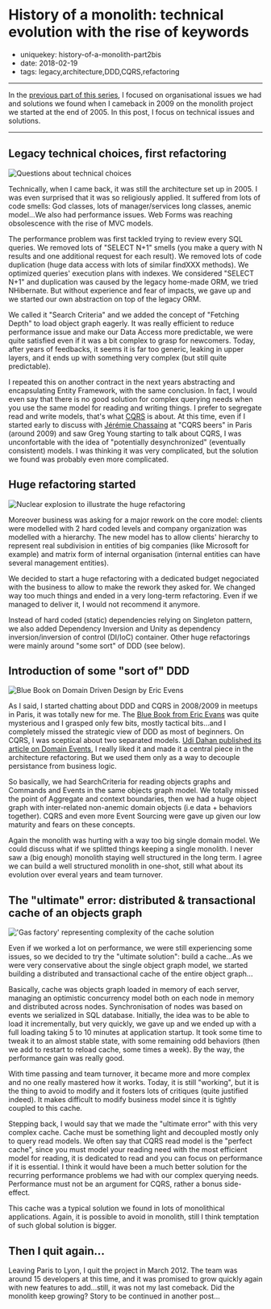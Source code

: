History of a monolith: technical evolution with the rise of keywords
====================================================================

- uniquekey: history-of-a-monolith-part2bis
- date: 2018-02-19
- tags: legacy,architecture,DDD,CQRS,refactoring

-------------------------------

In the [previous part of this series](/en/blog/2018/01-history-of-a-monolith-part2/), I focused on organisational issues we had and solutions we found when I cameback in 2009 on the monolith project we started at the end of 2005. In this post, I focus on technical issues and solutions.

-------------------------------

## Legacy technical choices, first refactoring

<img alt="Questions about technical choices" src="" class="img-float-left"/>

Technically, when I came back, it was still the architecture set up in 2005. I was even surprised that it was so religiously applied. It suffered from lots of code smells: God classes, lots of manager/services long classes, anemic model...We also had performance issues. Web Forms was reaching obsolescence with the rise of MVC models.

The performance problem was first tackled trying to review every SQL queries. We removed lots of "SELECT N+1" smells (you make a query with N results and one additional request for each result). We removed lots of code duplication (huge data access with lots of similar findXXX methods). We optimized queries' execution plans with indexes. We considered "SELECT N+1" and duplication was caused by the legacy home-made ORM, we tried NHibernate. But without experience and fear of impacts, we gave up and we started our own abstraction on top of the legacy ORM. 

We called it "Search Criteria" and we added the concept of "Fetching Depth" to load object graph eagerly. It was really efficient to reduce performance issue and make our Data Access more predictable, we were quite satisfied even if it was a bit complex to grasp for newcomers. Today, after years of feedbacks, it seems it is far too generic, leaking in upper layers, and it ends up with something very complex (but still quite predictable).

I repeated this on another contract in the next years abstracting and encapsulating Entity Framework, with the same conclusion. In fact, I would even say that there is no good solution for complex querying needs when you use the same model for reading and writing things. I prefer to segregate read and write models, that's what [CQRS]() is about. At this time, even if I started early to discuss with [Jérémie Chassaing](https://twitter.com/thinkb4coding) at "CQRS beers" in Paris (around 2009) and saw Greg Young starting to talk about CQRS, I was unconfortable with the idea of "potentially desynchronized" (eventually consistent) models. I was thinking it was very complicated, but the solution we found was probably even more complicated.

## Huge refactoring started

<img alt="Nuclear explosion to illustrate the huge refactoring" src="" class="img-float-left"/>

Moreover business was asking for a major rework on the core model: clients were modelled with 2 hard coded levels and company organization was modelled with a hierarchy. The new model has to allow clients' hierarchy to represent real subdivision in entities of big companies (like Microsoft for example) and matrix form of internal organisation (internal entities can have several management entities).

We decided to start a huge refactoring with a dedicated budget negociated with the business to allow to make the rework they asked for. We changed way too much things and ended in a very long-term refactoring. Even if we managed to deliver it, I would not recommend it anymore.

Instead of hard coded (static) dependencies relying on Singleton pattern, we also added Dependency Inversion and Unity as dependency inversion/inversion of control (DI/IoC) container. Other huge refactorings were mainly around "some sort" of DDD (see below).

## Introduction of some "sort of" DDD

<img alt="Blue Book on Domain Driven Design by Eric Evens" src="" class="img-float-left"/>

As I said, I started chatting about DDD and CQRS in 2008/2009 in meetups in Paris, it was totally new for me. The [Blue Book from Eric Evans]() was quite mysterious and I grasped only few bits, mostly tactical bits...and I completely missed the strategic view of DDD as most of  beginners. On CQRS, I was sceptical about two separated models. [Udi Dahan published its article on Domain Events](), I really liked it and made it a central piece in the architecture refactoring. But we used them only as a way to decouple persistance from business logic. 

So basically, we had SearchCriteria for reading objects graphs and Commands and Events in the same objects graph model. We totally missed the point of Aggregate and context boundaries, then we had a huge object graph with inter-related non-anemic domain objects (i.e data + behaviors together). CQRS and even more Event Sourcing were gave up given our low maturity and fears on these concepts.

Again the monolith was hurting with a way too big single domain model. We could discuss what if we splitted things keeping a single monolith. I never saw a (big enough) monolith staying well structured in the long term. I agree we can build a well structured monolith in one-shot, still what about its evolution over everal years and team turnover.

## The "ultimate" error: distributed & transactional cache of an objects graph

<img alt="'Gas factory' representing complexity of the cache solution" src="" class="img-float-left"/>

Even if we worked a lot on performance, we were still experiencing some issues, so we decided to try the "ultimate solution": build a cache...As we were very conservative about the single object graph model, we started building a distributed and transactional cache of the entire object graph...

Basically, cache was objects graph loaded in memory of each server, managing an optimistic concurrency model both on each node in memory and distributed across nodes. Synchronisation of nodes was based on events we serialized in SQL database. Initially, the idea was to be able to load it incrementally, but very quickly, we gave up and we ended up with a full loading taking 5 to 10 minutes at application startup. It took some time to tweak it to an almost stable state, with some remaining odd behaviors (then we add to restart to reload cache, some times a week). By the way, the performance gain was really good.

With time passing and team turnover, it became more and more complex and no one really mastered how it works. Today, it is still "working", but it is the thing to avoid to modify and it fosters lots of critiques (quite justified indeed). It makes difficult to modify business model since it is tightly coupled to this cache.

Stepping back, I would say that we made the "ultimate error" with this very complex cache. Cache must be something light and decoupled mostly only to query read models. We often say that CQRS read model is the "perfect cache", since you must model your reading need with the most efficient model for reading, it is dedicated to read and you can focus on performance if it is essential. I think it would have been a much better solution for the recurring performance problems we had with our complex querying needs. Performance must not be an argument for CQRS, rather a bonus side-effect.

This cache was a typical solution we found in lots of monolithical applications. Again, it is possible to avoid in monolith, still I think temptation of such global solution is bigger.

## Then I quit again...

Leaving Paris to Lyon, I quit the project in March 2012. The team was around 15 developers at this time, and it was promised to grow quickly again with new features to add...still, it was not my last comeback. Did the monolith keep growing? Story to be continued in another post...
